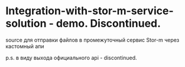 # Integration-with-stor-m-service-solution - demo. Discontinued.
source для отправки файлов в промежуточный сервис Stor-m через кастомный апи

p.s. в виду выхода официального api - discontinued.
